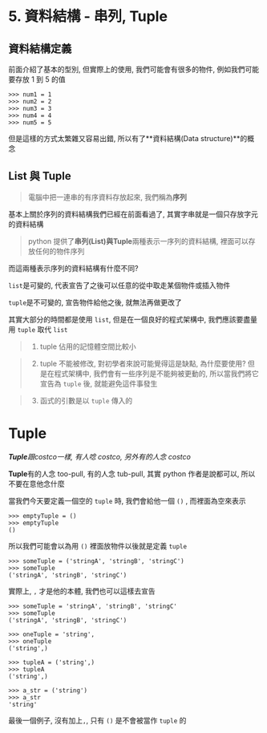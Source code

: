 # 5. 資料結構 - 串列, Tuple

## 資料結構定義

前面介紹了基本的型別, 但實際上的使用, 我們可能會有很多的物件, 例如我們可能要存放 1 到 5 的值

```
>>> num1 = 1
>>> num2 = 2
>>> num3 = 3
>>> num4 = 4
>>> num5 = 5
```

但是這樣的方式太繁雜又容易出錯, 所以有了**資料結構(Data structure)**的概念

## List 與 Tuple

> 電腦中把一連串的有序資料存放起來, 我們稱為**序列**

基本上關於序列的資料結構我們已經在前面看過了, 其實字串就是一個只存放字元的資料結構

> python 提供了**串列(List)**與**Tuple**兩種表示一序列的資料結構, 裡面可以存放任何的物件序列

而這兩種表示序列的資料結構有什麼不同?

`list`是可變的, 代表宣告了之後可以任意的從中取走某個物件或插入物件

`tuple`是不可變的, 宣告物件給他之後, 就無法再做更改了

其實大部分的時間都是使用 `list`, 但是在一個良好的程式架構中, 我們應該要盡量用 `tuple` 取代 `list`

> 1. tuple 佔用的記憶體空間比較小

> 2. tuple 不能被修改, 對初學者來說可能覺得這是缺點, 為什麼要使用? 但是在程式架構中, 我們會有一些序列是不能夠被更動的, 所以當我們將它宣告為 `tuple` 後, 就能避免這件事發生

> 3. 函式的引數是以 `tuple` 傳入的

# Tuple

_**Tuple**跟costco一樣, 有人唸 costco, 另外有的人念 costco_

**Tuple**有的人念 too-pull, 有的人念 tub-pull, 其實 python 作者是說都可以, 所以不要在意他念什麼

當我們今天要定義一個空的 `tuple` 時, 我們會給他一個 `()` , 而裡面為空來表示

```
>>> emptyTuple = ()
>>> emptyTuple
()
```

所以我們可能會以為用 `()` 裡面放物件以後就是定義 `tuple`

```
>>> someTuple = ('stringA', 'stringB', 'stringC')
>>> someTuple
('stringA', 'stringB', 'stringC')
```

實際上, `,` 才是他的本體, 我們也可以這樣去宣告

```
>>> someTuple = 'stringA', 'stringB', 'stringC'
>>> someTuple
('stringA', 'stringB', 'stringC')

>>> oneTuple = 'string',
>>> oneTuple
('string',)

>>> tupleA = ('string',)
>>> tupleA
('string',)

>>> a_str = ('string')
>>> a_str
'string'
```
最後一個例子, 沒有加上`,`, 只有 `()` 是不會被當作 `tuple` 的
